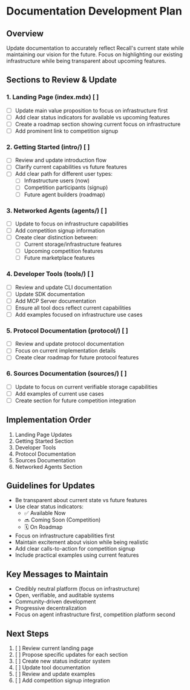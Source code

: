 # Documentation Development Plan

## Overview
Update documentation to accurately reflect Recall's current state while maintaining our vision for the future. Focus on highlighting our existing infrastructure while being transparent about upcoming features.

## Sections to Review & Update

### 1. Landing Page (index.mdx) [ ]
- [ ] Update main value proposition to focus on infrastructure first
- [ ] Add clear status indicators for available vs upcoming features
- [ ] Create a roadmap section showing current focus on infrastructure
- [ ] Add prominent link to competition signup

### 2. Getting Started (intro/) [ ]
- [ ] Review and update introduction flow
- [ ] Clarify current capabilities vs future features
- [ ] Add clear path for different user types:
  - [ ] Infrastructure users (now)
  - [ ] Competition participants (signup)
  - [ ] Future agent builders (roadmap)

### 3. Networked Agents (agents/) [ ]
- [ ] Update to focus on infrastructure capabilities
- [ ] Add competition signup information
- [ ] Create clear distinction between:
  - [ ] Current storage/infrastructure features
  - [ ] Upcoming competition features
  - [ ] Future marketplace features

### 4. Developer Tools (tools/) [ ]
- [ ] Review and update CLI documentation
- [ ] Update SDK documentation
- [ ] Add MCP Server documentation
- [ ] Ensure all tool docs reflect current capabilities
- [ ] Add examples focused on infrastructure use cases

### 5. Protocol Documentation (protocol/) [ ]
- [ ] Review and update protocol documentation
- [ ] Focus on current implementation details
- [ ] Create clear roadmap for future protocol features

### 6. Sources Documentation (sources/) [ ]
- [ ] Update to focus on current verifiable storage capabilities
- [ ] Add examples of current use cases
- [ ] Create section for future competition integration

## Implementation Order
1. Landing Page Updates
2. Getting Started Section
3. Developer Tools
4. Protocol Documentation
5. Sources Documentation
6. Networked Agents Section

## Guidelines for Updates
- Be transparent about current state vs future features
- Use clear status indicators:
  - ✅ Available Now
  - 🔜 Coming Soon (Competition)
  - 🗓️ On Roadmap
- Focus on infrastructure capabilities first
- Maintain excitement about vision while being realistic
- Add clear calls-to-action for competition signup
- Include practical examples using current features

## Key Messages to Maintain
- Credibly neutral platform (focus on infrastructure)
- Open, verifiable, and auditable systems
- Community-driven development
- Progressive decentralization
- Focus on agent infrastructure first, competition platform second

## Next Steps
1. [ ] Review current landing page
2. [ ] Propose specific updates for each section
3. [ ] Create new status indicator system
4. [ ] Update tool documentation
5. [ ] Review and update examples
6. [ ] Add competition signup integration